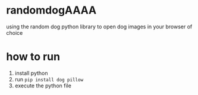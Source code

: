 # randomdogAAAA
using the random dog python library to open dog images in your browser of choice
# how to run
1. install python
2. run ```pip install dog pillow```
3. execute the python file
